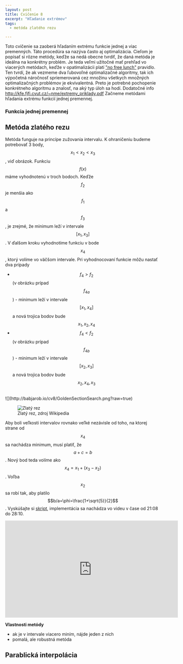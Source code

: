 ```yaml
---
layout: post
title: Cvičenie 8
excerpt: "Hľadanie extrémov"
tags:
  - metóda zlatého rezu

---
```


Toto cvičenie sa zaoberá hľadaním extrému funkcie jednej a viac premenných. Táto procedúra sa nazýva často aj optimalizácia. Cieľom je popísať si rôzne metódy, keďže sa nedá obecne tvrdiť, že daná metóda je ideálna na konkrétny problém. Je teda veľmi užitočné mať prehľad vo viacerých metódach, keďže v opatimalizácii platí ["no free lunch"](https://en.wikipedia.org/wiki/No_free_lunch_in_search_and_optimization) pravidlo. Ten tvrdí, že ak vezmeme dva ľubovoľné optimalizačné algoritmy, tak ich výpočetná náročnosť spriemerovaná cez množinu všetkych množných optimalizačných problémov je ekvivalentná. Preto je potrebné pochopenie konkrétneho algoritmu a znalosť, na aký typ úloh sa hodí. Dodatočné info http://kfe.fjfi.cvut.cz/~nme/extremy_priklady.pdf Začneme metódami hľadania extrému funkcií jednej premennej. 

### Funkcia jednej premennej

## Metóda zlatého rezu

Metóda funguje na princípe zužovania intervalu. K ohraničeniu budeme potrebovať 3 body, $$x_1<x_2<x_3$$, viď obrázok. Funkciu $$f(x)$$ máme vyhodnotenú v troch bodoch. Keďže  $$ f_2$$ je menšia ako $$f_1$$ a $$f_3$$, je zrejmé, že minimum leží v intervale $$[x_1,x_3]$$. V ďalšom kroku vyhodnotíme funkciu v bode $$x_4$$, ktorý volíme vo väčšom intervale. Pri vyhodnocovaní funkcie môžu nastať dva prípady
  * $$f_4>f_2$$ (v obrázku prípad $$f_{4a}$$) -  minimum leží v intervale $$[x_1,x_4]$$ a nová trojica bodov bude $$x_1,x_2,x_4$$
  * $$f_4<f_2$$ (v obrázku prípad $$f_{4b}$$) -  minimum leží v intervale $$[x_2,x_3]$$ a nová trojica bodov bude $$x_2,x_4,x_3$$

<br />
![](http://babjarob.io/cv8/GoldenSectionSearch.png?raw=true)
<br />

<figure>
   <img src="golden_section.png?raw=true" style="max-width: 200px;"
      alt="Zlatý rez" />
   <figcaption>Zlatý rez, zdroj Wikipedia</figcaption>
</figure>

Aby boli veľkosti intervalov rovnako veľké nezávisle od toho, na ktorej strane od $$x_4$$ sa nachádza minimum, musí platiť, že $$a+c=b$$. Nový bod teda volíme ako $$x_4=x_1+(x_3-x_2)$$. Voľba $$x_2$$ sa robí tak, aby platilo $$b/a=\phi=\frac{1+\sqrt{5}}{2}$$. Vyskúšajte si [skript](http://babjarob.github.io/cv8/goldensection.m), implementácia sa nachádza vo videu v čase od 21:08 do 28:10.

<div class="embed-responsive embed-responsive-16by9">
 <iframe width="560" height="315" src="https://www.youtube.com/embed/gZW4SwI2Uww" title="YouTube video player" frameborder="0" allow="accelerometer; autoplay; clipboard-write; encrypted-media; gyroscope; picture-in-picture" allowfullscreen></iframe>
</div>

<strong>Vlastnosti metódy</strong>
  * ak je v intervale viacero miním, nájde jeden z nich
  * pomalá, ale robustná metóda

## Parablická interpolácia